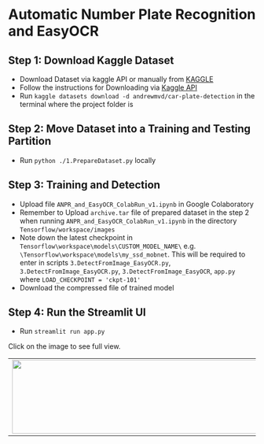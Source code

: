 # Automatic Number Plate Recognition and EasyOCR


## Step 1: Download Kaggle Dataset

 - Download Dataset via kaggle API or manually from [KAGGLE](https://www.kaggle.com/datasets/andrewmvd/car-plate-detection)
 - Follow the instructions for Downloading via [Kaggle API](https://www.kaggle.com/docs/api)
 - Run `kaggle datasets download -d andrewmvd/car-plate-detection` in the terminal where the project folder is

## Step 2: Move Dataset into a Training and Testing Partition

- Run `python ./1.PrepareDataset.py` locally

## Step 3: Training and Detection

- Upload file `ANPR_and_EasyOCR_ColabRun_v1.ipynb` in Google Colaboratory
- Remember to Upload `archive.tar` file of prepared dataset in the step 2 when running `ANPR_and_EasyOCR_ColabRun_v1.ipynb` in the directory `Tensorflow/workspace/images`
- Note down the latest checkpoint in `Tensorflow\workspace\models\CUSTOM_MODEL_NAME\` e.g. `\Tensorflow\workspace\models\my_ssd_mobnet`. This will be required to enter in scripts `3.DetectFromImage_EasyOCR.py`, `3.DetectFromImage_EasyOCR.py`, `3.DetectFromImage_EasyOCR`, `app.py` where `LOAD_CHECKPOINT = 'ckpt-101'`
- Download the compressed file of trained model
 
## Step 4: Run the Streamlit UI
 - Run `streamlit run app.py`
 
 Click on the image to see full view.
 <table style="width:100%">
  <tr>
    <td><img src="https://i.imgur.com/9xqhmps.png" width="500px" height=150px/></td>
    <td><img src="https://i.imgur.com/wVvrsVv.png" width="500px" height=150px/></td>
    <td><img src="https://i.imgur.com/lPeUea7.png" width="500px" height=150px/></td>
   <td><img src="https://i.imgur.com/rhOMFNk.png" width="500px" height=150px/></td>
   </tr>
</table>
 

